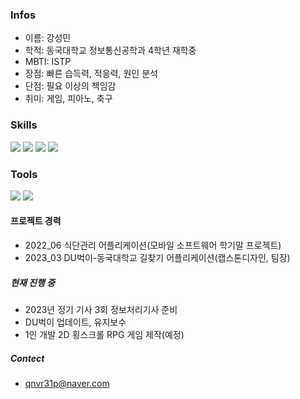 

### Infos
  - 이름: 강성민
  - 학적: 동국대학교 정보통신공학과 4학년 재학중
  - MBTI: ISTP 
  - 장점: 빠른 습득력, 적응력, 원인 분석
  - 단점: 필요 이상의 책임감
  - 취미: 게임, 피아노, 축구


### Skills
 <img src="https://img.shields.io/badge/C++-00599C?style=flat&logo=cplusplus&logoColor=white"/> <img src="https://img.shields.io/badge/Dart-0175C2?style=flat&logo=Dart&logoColor=white"/> <img src="https://img.shields.io/badge/python-3776AB?&logo=Python&logoColor=ffffff"/> <img src="https://img.shields.io/badge/Java-007396?style=flat&logo=OpenJDK&logoColor=white"/>

### Tools
<img src="https://img.shields.io/badge/GitHub-181717?&logo=GitHub&logoColor=ffffff"/> <img src="https://img.shields.io/badge/Slack-4A154B?&logo=Slack&logoColor=ffffff"/>

<!--#### **수상경력**-->



<!--#### **활동경력**-->
   

#### **프로젝트 경력**
 - 2022_06 식단관리 어플리케이션(모바일 소프트웨어 학기말 프로젝트)
 - 2023_03 DU벅이-동국대학교 길찾기 어플리케이션(캡스톤디자인, 팀장)


<!--#### **그 외 작업**-->


<!--#### **자격증**-->


##### **현재 진행 중**
 - 2023년 정기 기사 3회 정보처리기사 준비
 - DU벅이 업데이트, 유지보수
 - 1인 개발 2D 횡스크롤 RPG 게임 제작(예정)

##### **Contect**
 - qnvr31p@naver.com<br/>
 
